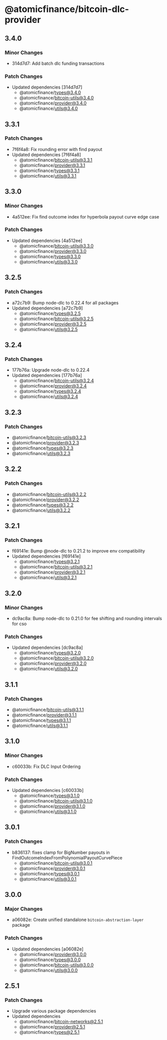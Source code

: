 # @atomicfinance/bitcoin-dlc-provider

## 3.4.0

### Minor Changes

- 314d7d7: Add batch dlc funding transactions

### Patch Changes

- Updated dependencies [314d7d7]
  - @atomicfinance/types@3.4.0
  - @atomicfinance/bitcoin-utils@3.4.0
  - @atomicfinance/provider@3.4.0
  - @atomicfinance/utils@3.4.0

## 3.3.1

### Patch Changes

- 7f6f4a8: Fix rounding error with find payout
- Updated dependencies [7f6f4a8]
  - @atomicfinance/bitcoin-utils@3.3.1
  - @atomicfinance/provider@3.3.1
  - @atomicfinance/types@3.3.1
  - @atomicfinance/utils@3.3.1

## 3.3.0

### Minor Changes

- 4a512ee: Fix find outcome index for hyperbola payout curve edge case

### Patch Changes

- Updated dependencies [4a512ee]
  - @atomicfinance/bitcoin-utils@3.3.0
  - @atomicfinance/provider@3.3.0
  - @atomicfinance/types@3.3.0
  - @atomicfinance/utils@3.3.0

## 3.2.5

### Patch Changes

- a72c7b9: Bump node-dlc to 0.22.4 for all packages
- Updated dependencies [a72c7b9]
  - @atomicfinance/types@3.2.5
  - @atomicfinance/bitcoin-utils@3.2.5
  - @atomicfinance/provider@3.2.5
  - @atomicfinance/utils@3.2.5

## 3.2.4

### Patch Changes

- 177b76a: Upgrade node-dlc to 0.22.4
- Updated dependencies [177b76a]
  - @atomicfinance/bitcoin-utils@3.2.4
  - @atomicfinance/provider@3.2.4
  - @atomicfinance/types@3.2.4
  - @atomicfinance/utils@3.2.4

## 3.2.3

### Patch Changes

- @atomicfinance/bitcoin-utils@3.2.3
- @atomicfinance/provider@3.2.3
- @atomicfinance/types@3.2.3
- @atomicfinance/utils@3.2.3

## 3.2.2

### Patch Changes

- @atomicfinance/bitcoin-utils@3.2.2
- @atomicfinance/provider@3.2.2
- @atomicfinance/types@3.2.2
- @atomicfinance/utils@3.2.2

## 3.2.1

### Patch Changes

- f69141e: Bump @node-dlc to 0.21.2 to improve env compatibility
- Updated dependencies [f69141e]
  - @atomicfinance/types@3.2.1
  - @atomicfinance/bitcoin-utils@3.2.1
  - @atomicfinance/provider@3.2.1
  - @atomicfinance/utils@3.2.1

## 3.2.0

### Minor Changes

- dc9ac8a: Bump node-dlc to 0.21.0 for fee shifting and rounding intervals for cso

### Patch Changes

- Updated dependencies [dc9ac8a]
  - @atomicfinance/types@3.2.0
  - @atomicfinance/bitcoin-utils@3.2.0
  - @atomicfinance/provider@3.2.0
  - @atomicfinance/utils@3.2.0

## 3.1.1

### Patch Changes

- @atomicfinance/bitcoin-utils@3.1.1
- @atomicfinance/provider@3.1.1
- @atomicfinance/types@3.1.1
- @atomicfinance/utils@3.1.1

## 3.1.0

### Minor Changes

- c60033b: Fix DLC Input Ordering

### Patch Changes

- Updated dependencies [c60033b]
  - @atomicfinance/types@3.1.0
  - @atomicfinance/bitcoin-utils@3.1.0
  - @atomicfinance/provider@3.1.0
  - @atomicfinance/utils@3.1.0

## 3.0.1

### Patch Changes

- b836137: fixes clamp for BigNumber payouts in FindOutcomeIndexFromPolynomialPayoutCurvePiece
  - @atomicfinance/bitcoin-utils@3.0.1
  - @atomicfinance/provider@3.0.1
  - @atomicfinance/types@3.0.1
  - @atomicfinance/utils@3.0.1

## 3.0.0

### Major Changes

- a06082e: Create unified standalone `bitcoin-abstraction-layer` package

### Patch Changes

- Updated dependencies [a06082e]
  - @atomicfinance/provider@3.0.0
  - @atomicfinance/types@3.0.0
  - @atomicfinance/bitcoin-utils@3.0.0
  - @atomicfinance/utils@3.0.0

## 2.5.1

### Patch Changes

- Upgrade various package dependencies
- Updated dependencies
  - @atomicfinance/bitcoin-networks@2.5.1
  - @atomicfinance/provider@2.5.1
  - @atomicfinance/types@2.5.1
